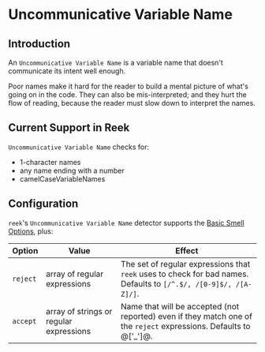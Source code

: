 # Uncommunicative Variable Name

## Introduction

An `Uncommunicative Variable Name` is a variable name that doesn't communicate its intent well enough.

Poor names make it hard for the reader to build a mental picture of what's going on in the code. They can also be mis-interpreted; and they hurt the flow of reading, because the reader must slow down to interpret the names.

## Current Support in Reek

`Uncommunicative Variable Name` checks for:

* 1-character names
* any name ending with a number
* camelCaseVariableNames

## Configuration

`reek`'s `Uncommunicative Variable Name` detector supports the [Basic Smell Options](Basic-Smell-Options.md), plus:

| Option         | Value       | Effect  |
| ---------------|-------------|---------|
| `reject` | array of regular expressions | The set of regular expressions that `reek` uses to check for bad names. Defaults to `[/^.$/, /[0-9]$/, /[A-Z]/]`. |
| `accept` | array of strings or regular expressions | Name that will be accepted (not reported) even if they match one of the `reject` expressions. Defaults to @['_']@.|
